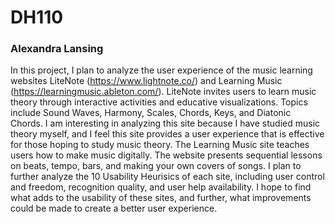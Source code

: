 # DH110
### Alexandra Lansing
In this project, I plan to analyze the user experience of the music learning websites LiteNote (https://www.lightnote.co/) and Learning Music (https://learningmusic.ableton.com/). LiteNote invites users to learn music theory through interactive activities and educative visualizations. Topics include Sound Waves, Harmony, Scales, Chords, Keys, and Diatonic Chords. I am interesting in analyzing this site because I have studied music theory myself, and I feel this site provides a user experience that is effective for those hoping to study music theory. The Learning Music site teaches users how to make music digitally. The website presents sequential lessons on beats, tempo, bars, and making your own covers of songs. I plan to further analyze the 10 Usability Heurisics of each site, including user control and freedom, recognition quality, and user help availability. I hope to find what adds to the usability of these sites, and further, what improvements could be made to create a better user experience.

